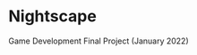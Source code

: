 # Nightscape
Game Development Final Project (January 2022)

<!-- Add documentation -->
<!-- Add download link -->
